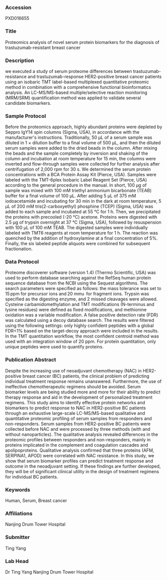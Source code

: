 ### Accession
PXD016655

### Title
Proteomics analysis of novel serum protein biomarkers for the diagnosis of trastuzumab-resistant breast cancer

### Description
we executed a study of serum proteome differences between trastuzumab-resistance and trastuzumab-response HER2-positive breast cancer patients using an isobaric TMT label-based multiplexed quantitative proteomic method in combination with a comprehensive functional bioinformatics analysis. An LC-MS/MS-based multiple/selective reaction monitoring (MRM/SRM) quantification method was applied to validate several candidate biomarkers.

### Sample Protocol
Before the proteomics approach, highly abundant proteins were depleted by Seppro IgY14 spin columns (Sigma, USA), in accordance with the manufacturer's instructions. Traditionally, 50 μL of a serum sample was diluted in 1 × dilution buffer to a final volume of 500 μL, and then the diluted serum samples were added to the dried beads in the column. After mixing the beads and the sample completely by inversion and shaking of the column and incubation at room temperature for 15 min, the columns were inverted and flow-through samples were collected for further analysis after centrifugation of 2,000 rpm for 30 s. We determined the serum protein concentrations with a BCA Protein Assay Kit (Pierce, USA). Samples were labeled with the TMT-6plex Isobaric Label Reagent Set (Pierce, USA) according to the general procedure in the manual. In short, 100 μg of sample was mixed with 100 mM triethyl ammonium bicarbonate (TEAB) buffer for a final volume of 100 μL. After adding 5 μL of 375 mM iodoacetamide and incubating for 30 min in the dark at room temperature, 5 μL of 200 mM tris(2-carboxyethyl) phosphine (TCEP) (Sigma, USA) was added to each sample and incubated at 55 °C for 1 h. Then, we precipitated the proteins with precooled (-20 °C) acetone. Proteins were digested with 2.5 μg of trypsin overnight at 37 °C (Sigma, USA), followed by resuspension with 100 μL of 100 mM TEAB. The digested samples were individually labeled with TMT6 reagents at room temperature for 1 h. The reaction was quenched by the addition of hydroxylamine at a final concentration of 5%. Finally, the six labeled peptide aliquots were combined for subsequent fractionation.

### Data Protocol
Proteome discoverer software (version 1.4) (Thermo Scientific, USA) was used to perform database searching against the RefSeq human protein sequence database from the NCBI using the Sequest algorithms. The search parameters were specified as follows: the mass tolerance was set to 15 ppm for precursor ions and 20 mmu  for fragment ions. Trypsin was specified as the digesting enzyme, and 2 missed cleavages were allowed. Cysteine carbamidomethylation and TMT modifications (N-terminus and lysine residues) were defined as fixed modifications, and methionine oxidation was a variable modification. A false positive detection rate (FDR) was calculated using a decoy database search. The results were filtered using the following settings: only highly confident peptides with a global FDR<1% based on the target-decoy approach were included in the results. In the TMT quantitation workflow, the most confident centroid method was used with an integration window of 20 ppm. For protein quantitation, only unique peptides were used to quantify proteins.

### Publication Abstract
Despite the increasing use of neoadjuvant chemotherapy (NAC) in HER2-positive breast cancer (BC) patients, the clinical problem of predicting individual treatment response remains unanswered. Furthermore, the use of ineffective chemotherapeutic regimens should be avoided. Serum biomarker levels are being studied more and more for their ability to predict therapy response and aid in the development of personalized treatment regimens. This study aims to identify effective protein networks and biomarkers to predict response to NAC in HER2-positive BC patients through an exhaustive large-scale LC-MS/MS-based qualitative and quantitative proteomic profiling of serum samples from responders and non-responders. Serum samples from HER2-positive BC patients were collected before NAC and were processed by three methods (with and without nanoparticles). The qualitative analysis revealed differences in the proteomic profiles between responders and non-responders, mainly in proteins implicated in the complement and coagulation cascades and apolipoproteins. Qualitative analysis confirmed that three proteins (AFM, SERPINA1, APOD) were correlated with NAC resistance. In this study, we show that serum biomarker profiles can predict treatment response and outcome in the neoadjuvant setting. If these findings are further developed, they will be of significant clinical utility in the design of treatment regimens for individual BC patients.

### Keywords
Human, Serum, Breast cancer

### Affiliations
Nanjing Drum Tower Hospital

### Submitter
Ting Yang

### Lab Head
Dr Ting Yang
Nanjing Drum Tower Hospital


